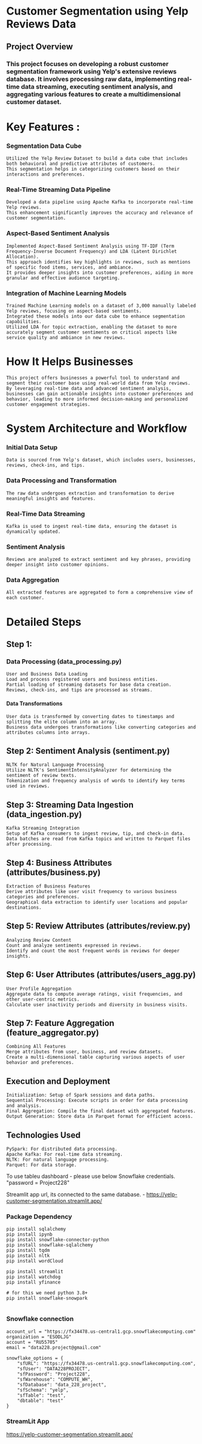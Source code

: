 
# Customer Segmentation using Yelp Reviews Data
## Project Overview
### This project focuses on developing a robust customer segmentation framework using Yelp's extensive reviews database. It involves processing raw data, implementing real-time data streaming, executing sentiment analysis, and aggregating various features to create a multidimensional customer dataset.
 
 
 # Key Features : 
 
   ### Segmentation Data Cube
    Utilized the Yelp Review Dataset to build a data cube that includes both behavioral and predictive attributes of customers.
    This segmentation helps in categorizing customers based on their interactions and preferences.
    
   ### Real-Time Streaming Data Pipeline
    Developed a data pipeline using Apache Kafka to incorporate real-time Yelp reviews.
    This enhancement significantly improves the accuracy and relevance of customer segmentation.
    
   ### Aspect-Based Sentiment Analysis
    Implemented Aspect-Based Sentiment Analysis using TF-IDF (Term Frequency-Inverse Document Frequency) and LDA (Latent Dirichlet Allocation).
    This approach identifies key highlights in reviews, such as mentions of specific food items, services, and ambiance.
    It provides deeper insights into customer preferences, aiding in more granular and effective audience targeting.
    
   ### Integration of Machine Learning Models
    Trained Machine Learning models on a dataset of 3,000 manually labeled Yelp reviews, focusing on aspect-based sentiments.
    Integrated these models into our data cube to enhance segmentation capabilities.
    Utilized LDA for topic extraction, enabling the dataset to more accurately segment customer sentiments on critical aspects like service quality and ambiance in new reviews.
   
   
# How It Helps Businesses
    This project offers businesses a powerful tool to understand and segment their customer base using real-world data from Yelp reviews. By leveraging real-time data and advanced sentiment analysis, businesses can gain actionable insights into customer preferences and behavior, leading to more informed decision-making and personalized 
    customer engagement strategies.


# System Architecture and Workflow
 ###  Initial Data Setup
    Data is sourced from Yelp's dataset, which includes users, businesses, reviews, check-ins, and tips.
 ###   Data Processing and Transformation
    The raw data undergoes extraction and transformation to derive meaningful insights and features.
    
 ###    Real-Time Data Streaming
    Kafka is used to ingest real-time data, ensuring the dataset is dynamically updated.
    
 ###    Sentiment Analysis
    Reviews are analyzed to extract sentiment and key phrases, providing deeper insight into customer opinions.
    
 ###    Data Aggregation
    All extracted features are aggregated to form a comprehensive view of each customer.


# Detailed Steps
 ## Step 1:
   ### Data Processing (data_processing.py)
    User and Business Data Loading
    Load and process registered users and business entities.
    Partial loading of streaming datasets for base data creation.
    Reviews, check-ins, and tips are processed as streams.
    
  #### Data Transformations
    User data is transformed by converting dates to timestamps and splitting the elite column into an array.
    Business data undergoes transformations like converting categories and attributes columns into arrays.
    
## Step 2: Sentiment Analysis (sentiment.py)
    NLTK for Natural Language Processing
    Utilize NLTK's SentimentIntensityAnalyzer for determining the sentiment of review texts.
    Tokenization and frequency analysis of words to identify key terms used in reviews.
    
## Step 3: Streaming Data Ingestion (data_ingestion.py)
    Kafka Streaming Integration
    Setup of Kafka consumers to ingest review, tip, and check-in data.
    Data batches are read from Kafka topics and written to Parquet files after processing.
## Step 4: Business Attributes (attributes/business.py)
    Extraction of Business Features
    Derive attributes like user visit frequency to various business categories and preferences.
    Geographical data extraction to identify user locations and popular destinations.
    
## Step 5: Review Attributes (attributes/review.py)
    Analyzing Review Content
    Count and analyze sentiments expressed in reviews.
    Identify and count the most frequent words in reviews for deeper insights.
    
## Step 6: User Attributes (attributes/users_agg.py)
    User Profile Aggregation
    Aggregate data to compute average ratings, visit frequencies, and other user-centric metrics.
    Calculate user inactivity periods and diversity in business visits.
    
## Step 7: Feature Aggregation (feature_aggregator.py)
    Combining All Features
    Merge attributes from user, business, and review datasets.
    Create a multi-dimensional table capturing various aspects of user behavior and preferences.
    
## Execution and Deployment
    Initialization: Setup of Spark sessions and data paths.
    Sequential Processing: Execute scripts in order for data processing and analysis.
    Final Aggregation: Compile the final dataset with aggregated features.
    Output Generation: Store data in Parquet format for efficient access.
    
    
## Technologies Used
    PySpark: For distributed data processing.
    Apache Kafka: For real-time data streaming.
    NLTK: For natural language processing.
    Parquet: For data storage.


To use tableu dashboard - please use below Snowflake credentials. "password = Project228"

Streamlit app url, its connected to the same database. - https://yelp-customer-segmentation.streamlit.app/ 


### Package Dependency
``` shell
pip install sqlalchemy
pip install ipynb
pip install snowflake-connector-python
pip install snowflake-sqlalchemy
pip install tqdm
pip install nltk
pip install wordCloud

pip install streamlit
pip install watchdog
pip install yfinance

# for this we need python 3.8+
pip install snowflake-snowpark


```


### Snowflake connection
```
account_url = "https://fx34478.us-central1.gcp.snowflakecomputing.com"
organization = "ESODLJG"
account = "RU55705"
email = "data228.project@gmail.com"

snowflake_options = {
    "sfURL": "https://fx34478.us-central1.gcp.snowflakecomputing.com",
    "sfUser": "DATA228PROJECT",
    "sfPassword": "Project228",
    "sfWarehouse": "COMPUTE_WH",
    "sfDatabase": "data_228_project",
    "sfSchema": "yelp",
    "sfTable": "test",
    "dbtable": "test"
}
```

### StreamLit App

https://yelp-customer-segmentation.streamlit.app/
